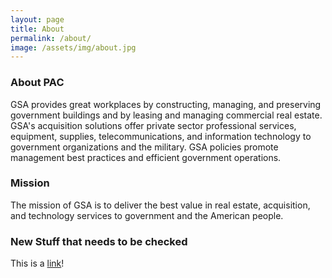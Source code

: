 ```yaml
---
layout: page
title: About
permalink: /about/
image: /assets/img/about.jpg
---
```


### About PAC

GSA provides great workplaces by constructing, managing, and preserving government buildings and by leasing and managing commercial real estate. GSA's acquisition solutions offer private sector professional services, equipment, supplies, telecommunications, and information technology to government organizations and the military. GSA policies promote management best practices and efficient government operations.

### Mission

The mission of GSA is to deliver the best value in real estate, acquisition, and technology services to government and the American people.

### New Stuff that needs to be checked

This is a [link](federalist.fr.cloud.gov)!
